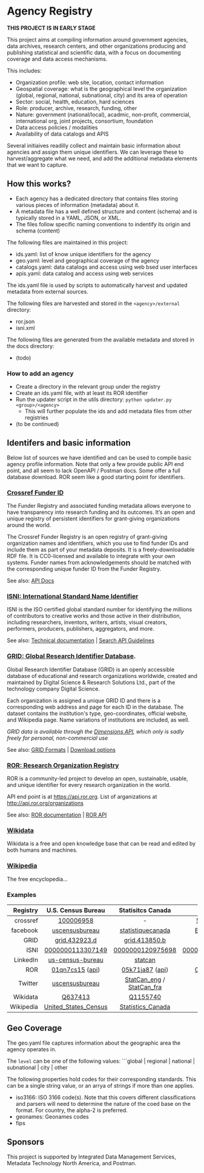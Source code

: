 # Agency Registry

**THIS PROJECT IS IN EARLY STAGE**

This project aims at compiling information around government agencies, data archives, research centers, and other organizations producing and publishing statistical and scientific data, with a focus on documenting coverage and data access mechanisms.

This includes:
- Organization profile: web site, location, contact information
- Geospatial coverage: what is the geographical level the organization (global, regional, national, subnational, city) and its area of operation
- Sector: social, health, education, hard sciences
- Role: producer, archive, research, funding, other
- Nature: government (national/local), acadmic, non-profit, commercial, international org, joint projects,  consortium, foundation
- Data access policies / modalities
- Availability of data catalogs and APIS

Several initiaives readilly collect and maintain basic information about agencies and assign them unique identifiers. We can leverage these to harvest/aggregate what we need, and add the additional metadata elements that we want to capture.

## How this works?
- Each agency has a dedicated directory that contains files storing various pieces of information (metadata) about it.
- A metadata file has a well defined structure and content (schema) and is typically stored in a YAML, JSON, or XML.
- The files follow specific naming conventions to indentify its origin and schema (content)

The following files are maintained in this project:

- ids.yaml: list of know unique identifiers for the agency
- geo.yaml: level and geographical coverage of the agency
- catalogs.yaml: data catalogs and access using web bsed user interfaces
- apis.yaml:  data catalog and access using web services

The ids.yaml file is used by scripts to automatically harvest and updated metadata from external sources.

The following files are harvested and stored in the ```<agency>/external``` directory:

- ror.json
- isni.xml

The following files are generated from the available metadata and stored in the docs directory:

- (todo)

### How to add an agency

- Create a directory in the relevant group under the registry
- Create an ids.yaml file, with at least its ROR identifier
- Run the updater script in the utils directory: `python updater.py <group>/<agency>`
  - This will further populate the ids and add metadata files from other registries
- (to be continued)

## Identifers and basic information
Below list of sources we have identified and can be used to compile basic agency profile information. Note that only a few provide public API end point, and all seem to lack OpenAPI / Postman docs. Some offer a full database download. ROR seem like a good starting point for identifiers. 

### [Crossref Funder ID](https://www.crossref.org/services/funder-registry/)
The Funder Registry and associated funding metadata allows everyone to have transparency into research funding and its outcomes. It’s an open and unique registry of persistent identifiers for grant-giving organizations around the world.

The Crossref Funder Registry is an open registry of grant-giving organization names and identifiers, which you use to find funder IDs and include them as part of your metadata deposits. It is a freely-downloadable RDF file. It is CC0-licensed and available to integrate with your own systems. Funder names from acknowledgements should be matched with the corresponding unique funder ID from the Funder Registry.

See also: [API Docs](https://www.crossref.org/education/retrieve-metadata/rest-api/)

### [ISNI: International Standard Name Identifier](https://isni.org/)
ISNI is the ISO certified global standard number for identifying the millions of contributors to creative works and those active in their distribution, including researchers, inventors, writers, artists, visual creators, performers, producers, publishers, aggregators, and more.

See also: [Technical documentation](https://isni.org/page/technical-documentation/) | [Search API Guidelines](https://isni.oclc.org:2443/isni/docs/ISNI%20SRU%20search%20API%20guidelines.pdf)

### [GRID: Global Research Identifier Database](https://www.grid.ac/). 

Global Research Identifier Database (GRID) is an openly accessible database of educational and research organizations worldwide, created and maintained by Digital Science & Research Solutions Ltd., part of the technology company Digital Science.

Each organization is assigned a unique GRID ID and there is a corresponding web address and page for each ID in the database. The dataset contains the institution's type, geo-coordinates, official website, and Wikipedia page. Name variations of institutions are included, as well.

*GRID data is available through the [Dimensions API](https://www.dimensions.ai/dimensions-apis/), which only is sadly freely for personal, non-commercial use*

See also: [GRID Formats](https://www.grid.ac/format) | [Download options](https://www.grid.ac/downloads)

### [ROR: Research Organization Registry](https://ror.org)
ROR is a community-led project to develop an open, sustainable, usable, and unique identifier for every research organization in the world.

API end point is at https://api.ror.org. List of arganizations at http://api.ror.org/organizations

See also: [ROR documentation](https://github.com/ror-community) | [ROR API](https://github.com/ror-community/ror-api)

### [Wikidata](https://www.wikidata.org/)
Wikidata is a free and open knowledge base that can be read and edited by both humans and machines.

### [Wikipedia](http://wikipedia.org/)
The free encyclopedia...


### Examples

| Registry  | U.S. Census Bureau | Statisitcs Canada | EUROSTAT | 
|----------:|:------------------:|:-----------------:|:--------:|
| crossref  |[100006958](https://api.crossref.org/funders/100006958)|-|[501100000804](https://api.crossref.org/funders/501100000804)|
| facebook  |[uscensusbureau](https://www.facebook.com/uscensusbureau)|[statistiquecanada](https://www.facebook.com/statistiquecanada)|[EurostatStatistics](https://www.facebook.com/EurostatStatistics)|
| GRID      |[grid.432923.d](https://www.grid.ac/institutes/grid.413850.b)|[grid.413850.b](https://www.grid.ac/institutes/grid.432923.d)|[grid.467724.4](https://www.grid.ac/institutes/grid.467724.4)|
| ISNI      |[0000000113307149](http://isni.org/isni/0000000113307149)|[0000000120975698](http://isni.org/isni/0000000120975698)|[0000000000459042213](http://isni.org/isni/0000000000459042213)|
| LinkedIn  |[us-census-bureau](https://www.linkedin.com/company/us-census-bureau)|[statcan](https://www.linkedin.com/company/statcan)|[eurostat](https://www.linkedin.com/company/eurostat)|
| ROR       |[01qn7cs15]((https://ror.org/05k71ja87)) ([api](http://api.ror.org/organizations/https://ror.org/01qn7cs15))|[05k71ja87](https://ror.org/05k71ja87) ([api](http://api.ror.org/organizations/https://ror.org/05k71ja87))|[033d3q980](https://ror.org/033d3q980) ([api](http://api.ror.org/organizations/https://ror.org/033d3q980))|
| Twitter  |[uscensusbureau](https://twitter.com/uscensusbureau)|[StatCan_eng](https://twitter.com/StatCan_eng) / [StatCan_fra](https://twitter.com/StatCan_fra)|[EU_Eurostat](https://twitter.com/EU_Eurostat)|
| Wikidata  |[Q637413](https://www.wikidata.org/wiki/Q637413)|[Q1155740](https://www.wikidata.org/wiki/Q1155740)|[Q217659](https://www.wikidata.org/wiki/Q217659)|
| Wikipedia |[United\_States_Census](https://en.wikipedia.org/wiki/United_States_Census)|[Statistics_Canada](https://en.wikipedia.org/wiki/Statistics_Canada)|[Eurostat](https://en.wikipedia.org/wiki/Eurostat)|

## Geo Coverage
The geo.yaml file captures information about the geographic area the agency operates in. 

The ```level``` can be one of the following values: ```global | regional | national | subnational | city  | other

The following properties hold codes for their corresponding standards. This can be a single string value, or an arrya of strings if more than one applies.

- iso3166: ISO 3166 code(s). Note that this covers different classifications and parsers will need to determine the nature of the coed base on the format. For country, the alpha-2 is preferred.
- geonames: Geonames codes
- fips


## Sponsors

This project is supported by Integrated Data Management Services, Metadata Technology North America, and Postman.
